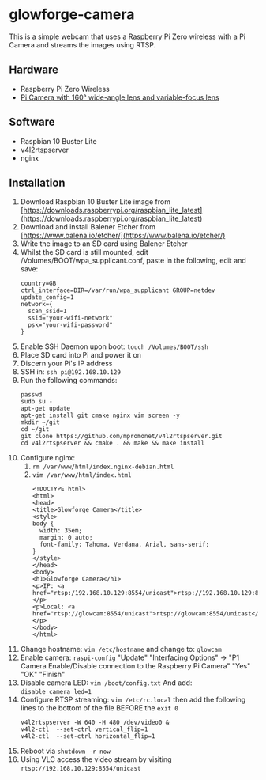 # glowforge-camera

This is a simple webcam that uses a Raspberry Pi Zero wireless with a Pi Camera and streams the images using RTSP.

## Hardware
- Raspberry Pi Zero Wireless
- [Pi Camera with 160° wide-angle lens and variable-focus lens](https://shop.pimoroni.com/products/raspberry-pi-zero-camera-module?variant=3031238213642)

## Software
- Raspbian 10 Buster Lite
- v4l2rtspserver
- nginx

## Installation
1. Download Raspbian 10 Buster Lite image from [https://downloads.raspberrypi.org/raspbian_lite_latest](https://downloads.raspberrypi.org/raspbian_lite_latest)
1. Download and install Balener Etcher from [https://www.balena.io/etcher/](https://www.balena.io/etcher/)
1. Write the image to an SD card using Balener Etcher
1. Whilst the SD card is still mounted, edit /Volumes/BOOT/wpa_supplicant.conf, paste in the following, edit and save:
    ```
    country=GB
    ctrl_interface=DIR=/var/run/wpa_supplicant GROUP=netdev
    update_config=1
    network={
      scan_ssid=1
      ssid="your-wifi-network"
      psk="your-wifi-password"
    }
    ```
1. Enable SSH Daemon upon boot: `touch /Volumes/BOOT/ssh`
1. Place SD card into Pi and power it on
1. Discern your Pi's IP address
1. SSH in: `ssh pi@192.168.10.129`
1. Run the following commands:
    ```
    passwd
    sudo su -
    apt-get update
    apt-get install git cmake nginx vim screen -y
    mkdir ~/git
    cd ~/git
    git clone https://github.com/mpromonet/v4l2rtspserver.git
    cd v4l2rtspserver && cmake . && make && make install
    ```
1. Configure nginx:
    1. `rm /var/www/html/index.nginx-debian.html`
    1. `vim /var/www/html/index.html`
       ```
       <!DOCTYPE html>
       <html>
       <head>
       <title>Glowforge Camera</title>
       <style>
       body {
         width: 35em;
         margin: 0 auto;
         font-family: Tahoma, Verdana, Arial, sans-serif;
       }
       </style>
       </head>
       <body>
       <h1>Glowforge Camera</h1>
       <p>IP: <a href="rtsp:/192.168.10.129:8554/unicast">rtsp://192.168.10.129:8554/unicast</a></p>
       <p>Local: <a href="rtsp://glowcam:8554/unicast">rtsp://glowcam:8554/unicast</a></p>
       </body>
       </html>
       ```
1. Change hostname:
    `vim /etc/hostname`
    and change to:
    `glowcam`
1. Enable camera:
    `raspi-config`
    "Update"
    "Interfacing Options" -> "P1 Camera Enable/Disable connection to the Raspberry Pi Camera"
    "Yes"
    "OK"
    "Finish"
1. Disable camera LED:
    `vim /boot/config.txt`
    And add:
    `disable_camera_led=1`
1. Configure RTSP streaming:
    `vim /etc/rc.local` then add the following lines to the bottom of the file BEFORE the `exit 0`
    ```
    v4l2rtspserver -W 640 -H 480 /dev/video0 &
    v4l2-ctl  --set-ctrl vertical_flip=1
    v4l2-ctl  --set-ctrl horizontal_flip=1
    ```
1. Reboot via `shutdown -r now`
1. Using VLC access the video stream by visiting `rtsp://192.168.10.129:8554/unicast`
